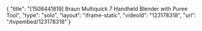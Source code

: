 {
    "title": "[1508441819] Braun Multiquick 7 Handheld Blender with Puree Tool",
    "type": "solo",
    "layout": "iframe-static",
    "videoId": "123178318",
    "url": "\/tvpembed\/123178318"
}